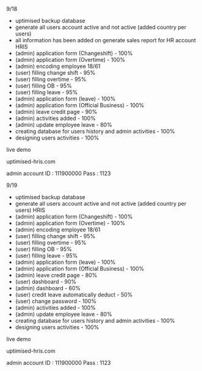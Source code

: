 9/18
- uptimised backup database
- generate all users account active and not active (added country per users)
- all information has been added on generate sales report for HR account
HRIS 
- (admin) application form (Changeshift) - 100%
- (admin) application form (Overtime) - 100%
- (admin) encoding employee 18/61
- (user) filling change shift - 95%
- (user) filling overtime - 95%
- (user) filling OB - 95%
- (user) filling leave - 95%
- (admin) application form (leave) - 100%
- (admin) application form (Official Business) - 100%
- (admin) leave credit page - 90%
- (admin) activities added - 100%
- (admin) update employee leave - 80%
- creating database for users history and admin activities - 100%
- designing users activities - 100%


live demo 

uptimised-hris.com

admin account
ID : 111900000
Pass : 1123

9/19
- uptimised backup database
- generate all users account active and not active (added country per users)
HRIS 
- (admin) application form (Changeshift) - 100%
- (admin) application form (Overtime) - 100%
- (admin) encoding employee 18/61
- (user) filling change shift - 95%
- (user) filling overtime - 95%
- (user) filling OB - 95%
- (user) filling leave - 95%
- (admin) application form (leave) - 100%
- (admin) application form (Official Business) - 100%
- (admin) leave credit page - 80%
- (user) dashboard - 90%
- (admin) dashboard - 60%
- (user) credit leave automatically deduct - 50%
- (user) change password - 100%
- (admin) activities added - 100%
- (admin) update employee leave - 80%
- creating database for users history and admin activities - 100%
- designing users activities - 100%

live demo 

uptimised-hris.com

admin account
ID : 111900000
Pass : 1123